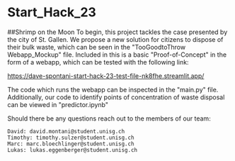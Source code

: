 # Start_Hack_23
##Shrimp on the Moon
To begin, this project tackles the case presented by the city of St. Gallen. We propose a new solution for citizens to dispose of their bulk waste, which can be seen in the "TooGoodtoThrow Webapp_Mockup" file. Included in this is a basic "Proof-of-Concept" in the form of a webapp, which can be tested with the following link:

https://dave-spontani-start-hack-23-test-file-nk8fhe.streamlit.app/

The code which runs the webapp can be inspected in the "main.py" file. Additionally, our code to identify points of concentration of waste disposal can be viewed in "predictor.ipynb"

Should there be any questions reach out to the members of our team:

    David: david.montani@student.unisg.ch
    Timothy: timothy.sulzer@student.unisg.ch
    Marc: marc.bloechlinger@student.unisg.ch
    Lukas: lukas.eggenberger@student.unisg.ch